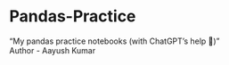 # Pandas-Practice
“My pandas practice notebooks (with ChatGPT’s help 💪)”
<br>
Author - Aayush Kumar 
